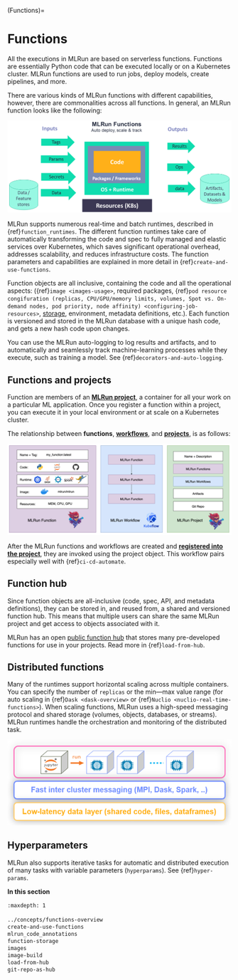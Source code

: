 (Functions)=
# Functions 

All the executions in MLRun are based on serverless functions. Functions are essentially Python code that can be 
executed locally or on a Kubernetes cluster. 
MLRun functions are used to run jobs, deploy models, create pipelines, and more. 

There are various kinds of MLRun functions with different capabilities, however, 
there are commonalities across all functions. In general, an MLRun function looks like the following:

<img src="../_static/images/mlrun-functions.png" alt="mlrun-architecture" width="700"/><br>

MLRun supports numerous real-time and batch runtimes, described in {ref}`function_runtimes`. 
The different function runtimes take care of automatically transforming the code and spec to fully 
managed and elastic services over Kubernetes, which saves significant operational overhead, 
addresses scalability, and reduces infrastructure costs. The function parameters and capabilities 
are explained in more detail in {ref}`create-and-use-functions`.

Function objects are all inclusive, containing the code and all the operational aspects: ({ref}`image <images-usage>`, required packages, 
{ref}`pod resource congifuration (replicas, CPU/GPU/memory limits, volumes, Spot vs. On-demand nodes, pod priority, node affinity) <configuring-job-resources>`, 
[storage](../runtimes/function-storage.html), environment, metadata definitions, etc.). Each function is versioned and stored in the MLRun 
database with a unique hash code, 
and gets a new hash code upon changes.

You can use the MLRun auto-logging to log results and artifacts, and to automatically and seamlessly track machine-learning processes 
while they execute, such as training a model. See {ref}`decorators-and-auto-logging`. 

## Functions and projects
Function are members of an [**MLRun project**](../projects/project.html), a container for all your work on a particular ML application. 
Once you register a function within a project, you can execute it in your local 
environment or at scale on a Kubernetes cluster.

The relationship between **functions**, [**workflows**](../projects/build-run-workflows-pipelines.html), and [**projects**](../projects/project.html), 
is as follows:

![MLRun Function](../_static/images/mlrun_concepts_architecture.png)

After the MLRun functions and workflows are created and [**registered into the project**](../projects/create-project.html), they are invoked 
using the project object. 
This workflow pairs especially well with {ref}`ci-cd-automate`.

## Function hub

Since function objects are all-inclusive (code, spec, API, and metadata definitions), they can be stored in, 
and reused from, a shared and versioned function hub. This means that multiple users can share the same MLRun 
project and get access to objects associated with it.

MLRun has an open [public function hub](https://www.mlrun.org/hub/functions/) that stores many pre-developed functions for
use in your projects. Read more in {ref}`load-from-hub`.

## Distributed functions

Many of the runtimes support horizontal scaling across multiple containers. You can specify the number of `replicas` or the 
min&mdash;max value range (for auto scaling in {ref}`Dask <dask-overview>` or {ref}`Nuclio <nuclio-real-time-functions>`). When scaling functions, MLRun uses a high-speed
messaging protocol and shared storage (volumes, objects, databases, or streams). MLRun runtimes
handle the orchestration and monitoring of the distributed task.

<img src="../_static/images/runtime-scaling.png" alt="runtime-scaling" width="600"/><br>

## Hyperparameters
MLRun also supports iterative tasks for automatic and distributed execution of many tasks with variable 
parameters (`hyperparams`). See {ref}`hyper-params`.

**In this section**

```{toctree}
:maxdepth: 1

../concepts/functions-overview
create-and-use-functions
mlrun_code_annotations
function-storage
images
image-build
load-from-hub
git-repo-as-hub
```